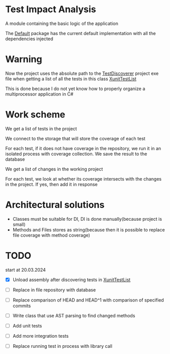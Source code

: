 # Test Impact Analysis

A module containing the basic logic of the application

The [Default](./Default) package has the current default implementation with all the dependencies injected

# Warning

Now the project uses the absolute path to the [TestDiscoverer](../TestDiscoverer) project exe file when getting a list of all the tests in this class [XunitTestList](./Tests/Impl/XunitTestList.cs)

This is done because I do not yet know how to properly organize a multiprocessor application in C#

# Work scheme

We get a list of tests in the project

We connect to the storage that will store the coverage of each test

For each test, if it does not have coverage in the repository, we run it in an isolated process with coverage collection. We save the result to the database

We get a list of changes in the working project

For each test, we look at whether its coverage intersects with the changes in the project. If yes, then add it in response

# Architectural solutions

- Classes must be suitable for DI, DI is done manually(because project is small)
- Methods and Files stores as string(because then it is possible to replace file coverage with method coverage)

# TODO

start at 20.03.2024

- [x] Unload assembly after discovering tests in [XunitTestList](./Tests/Impl/XunitTestList.cs)
- [ ] Replace in file repository with database
- [ ] Replace comparison of HEAD and HEAD^1 with comparison of specified commits
- [ ] Write class that use AST parsing to find changed methods
- [ ] Add unit tests
- [ ] Add more integration tests
- [ ] Replace running test in process with library call

